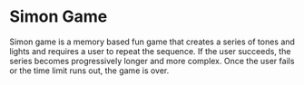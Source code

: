 # Simon Game
Simon game is a memory based fun game that creates a series of tones and lights and requires a user to repeat the sequence. If the user succeeds, the series becomes progressively longer and more complex. Once the user fails or the time limit runs out, the game is over. <br>

